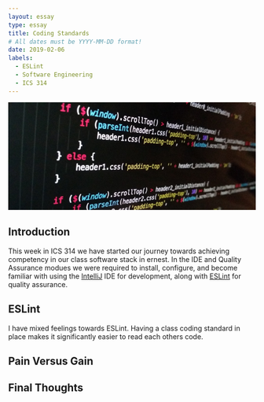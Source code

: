 ```yaml
---
layout: essay
type: essay
title: Coding Standards
# All dates must be YYYY-MM-DD format!
date: 2019-02-06
labels:
  - ESLint
  - Software Engineering
  - ICS 314
---
```


<img class="ui huge centered rounded image" src="../images/javascript.jpg">

## Introduction

This week in ICS 314 we have started our journey towards achieving competency in our class software stack in ernest. In the IDE and Quality Assurance modues we were required to install, configure, and become familiar with using the [IntelliJ](https://www.jetbrains.com/student/) IDE for development, along with [ESLint](https://eslint.org/) for quality assurance. 

## ESLint

I have mixed feelings towards ESLint. Having a class coding standard in place makes it significantly easier to read each others code. 

## Pain Versus Gain



## Final Thoughts


